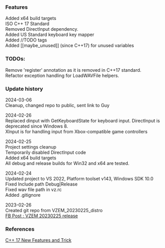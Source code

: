### Features
Added x64 build targets  
ISO C++ 17 Standard  
Removed DirectInput dependency.  
Added US Standard keyboard key mapper  
Added //TODO tags  
Added [[maybe_unused]] (since C++17) for unused variables  

### TODOs:
Remove 'register' annotation as it is removed in C++17 standard.  
Refactor exception handling for LoadWAVFile helpers.  

### Update history
2024-03-06  
Cleanup, changed repo to public, sent link to Guy  

2024-02-26  
Replaced dinput with GetKeyboardState for keyboard input. DirectInput is deprecated since Windows 8.  
XInput is for handling input from Xbox-compatible game controllers  

2024-02-25  
Project settings cleanup  
Temporarily disabled DirectInput code  
Added x64 build targets  
All debug and release builds for Win32 and x64 are tested.  

2024-02-24  
Updated project to VS 2022, Platform toolset v143, Windows SDK 10.0  
Fixed Include path Debug|Release  
Fixed wav file path in vz.rc  
Added .gitignore  

2023-02-26  
Created git repo from VZEM_20230225_distro  
[FB Post : VZEM 20230225 release](https://www.facebook.com/groups/4609469943/posts/10151784235744944/)  

### References
[C++ 17 New Features and Trick](https://www.codeproject.com/Articles/5262072/Cplusplus-17-New-Features-and-Trick)  
